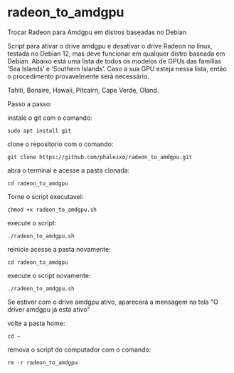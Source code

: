 # radeon_to_amdgpu
Trocar Radeon para Amdgpu em distros baseadas no Debian

Script para ativar o drive amdgpu e desativar o drive Radeon no linux, testada no Debian 12, mas deve funcionar em qualquer distro baseada em Debian.
Abaixo está uma lista de todos os modelos de GPUs das famílias ‘Sea Islands’ e ‘Southern Islands’.
Caso a sua GPU esteja nessa lista, então o procedimento provavelmente será necessário.  

Tahiti,
Bonaire,
Hawaii, 
Pitcairn,
Cape Verde,
Oland.  

Passo a passo:

instale o git com o comando:
```
sudo apt install git
```
clone o repositorio com o comando:
```
git clone https://github.com/phaleixo/radeon_to_amdgpu.git
```
abra o terminal e acesse a pasta clonada:
```
cd radeon_to_amdgpu
```
Torne o script executavel: 
```
chmod +x radeon_to_amdgpu.sh
```
execute o script:
```
./radeon_to_amdgpu.sh
```
reinicie
acesse a pasta novamente:
```
cd radeon_to_amdgpu
```
execute o script novamente:
```
./radeon_to_amdgpu.sh
```
Se estiver com o drive amdgpu ativo, aparecerá a mensagem na tela
 "O driver amdgpu já está ativo"
 
 volte a pasta home:
 ```
cd ~
```
remova o script do computador com o comando:
```
rm -r radeon_to_amdgpu
```



